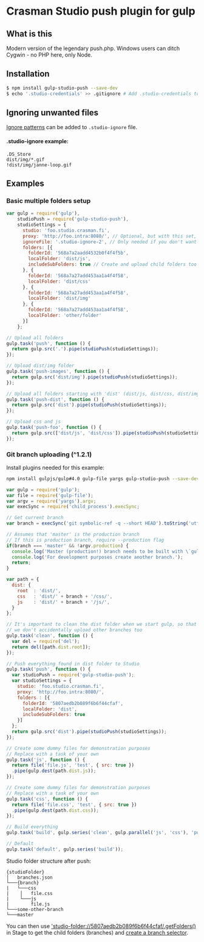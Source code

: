 # Crasman Studio push plugin for gulp

## What is this

Modern version of the legendary push.php. Windows users can ditch Cygwin - no PHP here, only Node.

## Installation

```bash
$ npm install gulp-studio-push --save-dev
$ echo '.studio-credentials' >> .gitignore # Add .studio-credentials to .gitignore file
```

## Ignoring unwanted files
[Ignore patterns](https://git-scm.com/docs/gitignore) can be added to `.studio-ignore` file.

#### .studio-ignore example:
```gitignore
.DS_Store
dist/img/*.gif
!dist/img/janne-loop.gif
```

## Examples

### Basic multiple folders setup
```javascript
var gulp = require('gulp'),
    studioPush = require('gulp-studio-push'),
    studioSettings = {
      studio: 'foo.studio.crasman.fi',
      proxy: 'http://foo.intra:8080/', // Optional, but with this set, you don't have to worry about setting HTTP_PROXY anymore
      ignoreFile: '.studio-ignore-2', // Only needed if you don't want to use the default ignore file (.studio-ignore)
      folders: [{
        folderId: '568a7a2aadd4532b0f4f4f5b',
        localFolder: 'dist/js',
        includeSubFolders: true // Create and upload child folders too (^1.2.1), default false
      }, {
        folderId: '568a7a27add453aa1a4f4f58',
        localFolder: 'dist/css'
      }, {
        folderId: '568a7a27add453aa1a4f4f58',
        localFolder: 'dist/img'
      }, {
        folderId: '568a7a27add453aa1a4f4f58',
        localFolder: 'other/folder'
      }]
    };

// Upload all folders
gulp.task('push', function () {
  return gulp.src('.').pipe(studioPush(studioSettings));
});

// Upload dist/img folder
gulp.task('push-images', function () {
  return gulp.src('dist/img').pipe(studioPush(studioSettings));
});

// Upload all folders starting with 'dist' (dist/js, dist/css, dist/img)
gulp.task('push-dist', function () {
  return gulp.src('dist').pipe(studioPush(studioSettings));
});

// Upload css and js
gulp.task('push-foo', function () {
  return gulp.src(['dist/js', 'dist/css']).pipe(studioPush(studioSettings));
});
```

### Git branch uploading (^1.2.1)

Install plugins needed for this example:
```bash
npm install gulpjs/gulp#4.0 gulp-file yargs gulp-studio-push --save-dev
```
```javascript
var gulp = require('gulp');
var file = require('gulp-file');
var argv = require('yargs').argv;
var execSync = require('child_process').execSync;

// Get current branch
var branch = execSync('git symbolic-ref -q --short HEAD').toString('utf-8').trim();

// Assumes that 'master' is the production branch
// If this is production branch, require --production flag
if(branch === 'master' && !argv.production) {
  console.log('Master (production!) branch needs to be built with \`gulp --production\`');
  console.log('For development purposes create another branch.');
  return;
}

var path = {
  dist: {
    root  : 'dist/',
    css   : 'dist/' + branch + '/css/',
    js    : 'dist/' + branch + '/js/',
  }
};

// It's important to clean the dist folder when we start gulp, so that
// we don't accidentally upload other branches too
gulp.task('clean', function () {
  var del = require('del');
  return del([path.dist.root]);
});

// Push everything found in dist folder to Studio
gulp.task('push', function () {
  var studioPush = require('gulp-studio-push');
  var studioSettings = {
    studio: 'foo.studio.crasman.fi',
    proxy: 'http://foo.intra:8080/',
    folders : [{
      folderId: '5807aedb2b089f6b6f44cfaf',
      localFolder: 'dist',
      includeSubFolders: true
    }]
  };
  return gulp.src('dist').pipe(studioPush(studioSettings));
});

// Create some dummy files for demonstration purposes
// Replace with a task of your own
gulp.task('js', function () {
  return file('file.js', 'test', { src: true })
  .pipe(gulp.dest(path.dist.js));
});

// Create some dummy files for demonstration purposes
// Replace with a task of your own
gulp.task('css', function () {
  return file('file.css', 'test', { src: true })
  .pipe(gulp.dest(path.dist.css));
});

// Build everything
gulp.task('build', gulp.series('clean', gulp.parallel('js', 'css'), 'push'));

// Default
gulp.task('default', gulp.series('build'));

```
Studio folder structure after push:
```
{studioFolder}
│   branches.json
└───{branch}
|   └───css
|    │   file.css
|    └───js
|        file.js
└───some-other-branch
└───master
```
You can then use ['studio-folder://5807aedb2b089f6b6f44cfaf/.getFolders()](https://wiki.crasman.fi/confluence/display/stageguide/getFolders) in Stage to get the child folders (branches) and [create a branch selector](examples/branches/).
